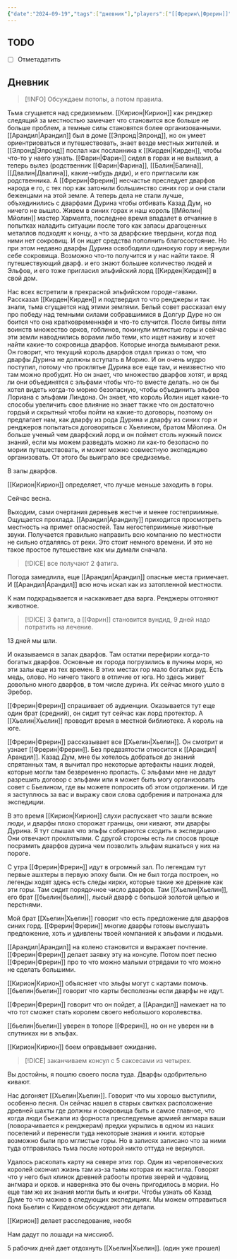 ```yaml
---
{"date":"2024-09-19","tags":["дневник"],"players":["[[Фрерин\|Фрерин]]","[[Фарин\|Фарин]]","[[Арандил\|Арандил]]","[[Кирион\|Кирион]]"],"campaign":"The Dream of the Mountains","world-date":null,"world-time-start":null,"dg-publish":true,"previous-session":null,"next-session":null,"permalink":"/19-sentyabrya-2024/","dgPassFrontmatter":true}
---
```



## TODO
- [ ] Отметадатить

## Дневник

> [!INFO] Обсуждаем потопы, а потом правила. 

Тьма сгущается над средиземьем. [[Кирион\|Кирион]] как ренджер следящий за местностью замечает что становится все больше ие больше проблем, а темные силы становятся более организованными. [[Арандил\|Арандил]] был в доме [[Элронд\|Элронд]], но он умеет ориентриоваться и путешествовать, знает везде местных жителей. и [[Элронд\|Элронд]] послал как посланника к [[Кирден\|Кирден]], чтобы что-то у наего узнать. [[Фарин\|Фарин]] сидел в горах и не вылазил, а теперь вылез (родственник [[Фарин\|Фарина]], [[Балин\|Балина]], [[Двалин\|Двалина]], какие-нибудь дяди), и его пригласили как родственника. А [[Фрерин\|Фрерин]] несчастье преследует дварфов народа е го, с тех пор как затонили большинство синих гор и они стали беженцами на этой земле. А теперь дела не стали лучше, объхединились с дварфами Дурина чтобы отбивать Казад Дум, но ничего не вышло. Живем в синих горах и наш король [[Мйолин\|Мйолин]] мастер Хармелта, последнее время впадалет в отчаяние в попытках наладить ситуации после того как запасы драгоценных металлов подходят к концу, а что за дварфские твердыни, когда под ними нет сокровищ. И он ищет средства пополнить благосостояние. Но при этом недавно дварфы Дурина освободили одинокую гору и вернули себе сокровища. Возможно что-то получится и у нас найти такое. Я путешествующий дварф. и его знают большее количество людей и Эльфов, и его тоже пригласил эльфийский лорд [[Кирден\|Кирден]] в свой дом. 

Нас всех встретили в прекрасной эльфийском городе-гавани. Рассказал [[Кирден\|Кирден]] и подтвердил то что ренджеры и так знали, тьма сгущается над этими землями. Белый совет рассказал ему про победу над темными силами собравшимися в Долгур Дуре но он боится что она кратковременнафя и что-то случится.  После битвы пяти воинств множество орков, гоблинов, покинули мглистые горы и сейчас эти земли наводнились ворами либо теми, кто ищет наживу и хочет найти какие-то сокровища дварфов. Которые иногда вымывают реки. Он говорит, что текущий король дварфов отдал приказ о том, что дварфы Дурина не должны вступать в Морию. И он очень мудро поступил, потому что проклятье Дурина все еще там, и неизвестно что там можно пробудит. Но он знает, что множество дварфов хотят, и вряд ли они объединятся с эльфами чтобы что-то вместе делать. но он бы хотел видеть когда-то морию безопасную, чтобы объединить эльфов Лориана с эльфами Линдона. Он знает, что король Йолин ищет какие-то способы увеличить свое влияние но знает также что он достаточно гордый и скрытный чтобы пойти на какие-то договоры, поэтому он предлагает нам, как дварфу из рода Дурина и дварфу из синих гор и ренджеров попытаться договориться с Хьелином, братом Мйолина. Он больше ученый чем дварфский лорд и он поймет столь нужный поиск знаний, если мы можем разведать можно ли как-то безопасно по мории путешествовать, и может можно совместную экспедицию организовать. От этого бы выиграло все средиземье. 

В залы дварфов.

[[Кирион\|Кирион]] определяет, что лучше меньше заходить в горы.

Сейчас весна.

Выходим, сами очертания деревьев жестче и менее гостеприимные. Ощущается прохлада. [[Арандил\|Арандилу]] приходится просмотреть местность на примет опасностей. Там негостеприимные животные звуки. Получается правильно направить всю компанию по местности не сильно отдаляясь от реки. Это стоит немного времени. И это не такое простое путешествие как мы думали сначала. 

> [!DICE] все получают 2 фатига.

Погода замедлила, еще [[Арандил\|Арандил]] опасные места примечает. И [[Арандил\|Арандил]] всю ночь искал как из затопленной местности. 

К нам подкрадывается и наскакивает два варга. Ренджеры отгоняют животное. 

> [!DICE] 3 фатига, а [[Фарин]] становится вундид, 9 дней надо потратить на лечение.

13 дней мы шли.

И оказываемся в залах дварфов. Там остатки перефирии когда-то богатых дварфов. Основные их города погрузились в пучины моря, но эти залы еще из тех времен. В этих местах гор мало богатых руд. Есть медь, олово. Но ничего такого в отличие от юга. Но здесь живет довольно много дварфов, в том числе дурина. Их сейчас много ушло в Эребор. 

[[Фрерин\|Фрерин]] спрашивает об аудиенции. Оказывается тут еще один брат (средний), он сидит тут сейчас как лорд протектор. А [[Хьелин\|Хьелин]] проводит время в местной библиотеке. А король на юге.

[[Фрерин\|Фрерин]] рассказывает все [[Хьелин\|Хьелин]]. Он смотрит и узнает [[Фрерин\|Фрерин]]. Без предвзятости относится к [[Арандил\|Арандил]]. Казад Дум, мне бы хотелось добраться до знаний спрятанных там, я вычитал про некоторые артефакты наших людей, которые могли там безвременно пропасть. С эльфами мне не дадут разрешить договор с эльфами или я может быть могу организовать совет с Бьелином, где вы можете попросить об этом отдолжении. И где я заступлюсь за вас и выражу свои слова одобрения и патронажа для экспедиции. 

В это время [[Кирион\|Кирион]] слухи распускает что зашли всякие люди, и дварфы плохо сторожат границы, они кивают, эти дварфы Дурина. Я тут слышал что эльфы собираются сходить в экспедицию . Они отвечают проклятьями. С другой стороны есть ли спосов проще посрамить дварфов дурина чем позволить эльфам яшкаться у них на пороге. 

C утра [[Фрерин\|Фрерин]] идут в огромный зал. По легендам тут первые ашхтеры в первую эпоху были. Он не был тогда построен, но легенды ходят здесь есть следы кирки, которые такие же древние как эти горы. Там сидит порядочное число дварфов. Там [[Хьелин\|Хьелин]], его брат [[бьелин\|бьелин]], лысый дварф с большой золотой цепью и перстнями. 

Мой брат [[Хьелин\|Хьелин]] говорит что есть предложение для дварфов синих горд. [[Фрерин\|Фрерин]] многие дварфы готовы выслушать предложение, хоть и удивлены твоей компанией к эльфами и людьми. 

[[Арандил\|Арандил]] на колено становится и выражает почтение. [[Фрерин\|Фрерин]] делает заявку эту на консуле.
Потом поет песню [[Фрерин\|Фрерин]] про то что можно малыми отрядами то что можно не сделать большими. 

[[Кирион\|Кирион]] объясняет что эльфы могут с картами помочь. [[бьелин\|бьелин]] говорит что карты бесполезны если дварфы не идут. 

[[Фрерин\|Фрерин]] говорит что он пойдет, а [[Арандил]] намекает на то что тот сможет стать королем своего небольшого королевства. 

[[бьелин\|бьелин]] уверен в топоре [[Фрерин]], но он не уверен ни в спутниках ни в эльфах. 

[[Кирион\|Кирион]] боем оправдывает ожидание.

> [!DICE] заканчиваем консул с 5 саксесами из четырех.

Вы достойны, я пошлю своего посла туда. Дварфы одобрительно кивают.

Нас догоняет [[Хьелин\|Хьелин]]. Говорит что мы хорошо выступили, особенно песня. Он сейчас нашел в старых свитках расположение древней шахты где должны и сокровища быть и самое главное, что когда люди бьежали из форноста преследуемые армией ангмара ваши (поворачивается к ренджерам) предки укрылись в одном из наших поселений и перенесли туда некоторые знания и книги. которые возможно были про мглистые горы. Но в записях записано что за ними туда отправилась тьма после которой никто оттуда не вернулся. 

Удалось раскопать карту на севере этих гор. Один из череловеческих королей окончил жизнь там из-за тьмы которая их настигла. Говорят что у него был клинок древней рабооты против зверей и чудовищ ангмара и орков. и наверняка это бы очень пригодилось в мории. Но еще там же их знания могли быть и книгри. Чтобы узнать об Казад Думе то что можно в следующих экспедициях.  Мы можем отправиться пока Бьелин с Кирденом обсуждают эти детали. 

[[Кирион]] делает расследование, необя

Нам дадут по лошади на миссиюб.

5 рабочих дней дает отдохнуть [[Хьелин\|Хьелин]]. (один уже прошел)